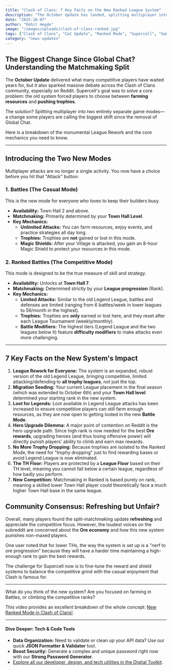 ```yaml
---
title: "Clash of Clans: 7 Key Facts on the New Ranked League System"
description: "The October Update has landed, splitting multiplayer into Battle and Ranked modes. This is a deep dive into the massive League Rework, the new modifiers, and the ongoing debate on the Clash of Clans subreddit."
date: "2025-10-07"
author: "Rohit Hegde"
image: "/images/uploads/clash-of-clans-ranked.jpg"
tags: ["Clash of Clans", "CoC Update", "Ranked Mode", "Supercell", "Gaming", "Reddit"]
category: "news-updates"
---
```


## The Biggest Change Since Global Chat? Understanding the Matchmaking Split

The **October Update** delivered what many competitive players have waited years for, but it also sparked massive debate across the Clash of Clans community, especially on Reddit. Supercell's goal was to solve a core problem: the old system forced players to choose between **farming resources** and **pushing trophies**.

The solution? Splitting multiplayer into two entirely separate game modes—a change some players are calling the biggest shift since the removal of Global Chat.

Here is a breakdown of the monumental League Rework and the core mechanics you need to know.

---

## Introducing the Two New Modes

Multiplayer attacks are no longer a single activity. You now have a choice before you hit that "Attack" button:

### **1. Battles (The Casual Mode)**

This is the new mode for everyone who loves to keep their builders busy.

* **Availability:** Town Hall 2 and above.
* **Matchmaking:** Primarily determined by your **Town Hall Level**.
* **Key Mechanics:**
    * **Unlimited Attacks:** You can farm resources, enjoy events, and practice strategies all day long.
    * **Trophies:** Trophies are **not** gained or lost in this mode.
    * **Magic Shields:** After your Village is attacked, you gain an 8-hour Magic Shield to protect your resources in this mode.

### **2. Ranked Battles (The Competitive Mode)**

This mode is designed to be the true measure of skill and strategy.

* **Availability:** Unlocks at **Town Hall 7**.
* **Matchmaking:** Determined strictly by your **League progression** (Rank).
* **Key Mechanics:**
    * **Limited Attacks:** Similar to the old Legend League, battles and defenses are limited (ranging from 6 battles/week in lower leagues to 56/month in the highest).
    * **Trophies:** Trophies are **only** earned or lost here, and they reset after each League Tournament (weekly/monthly).
    * **Battle Modifiers:** The highest tiers (Legend League and the two leagues below it) feature **difficulty modifiers** to make attacks even more challenging.

---

## 7 Key Facts on the New System's Impact

1.  **League Rework for Everyone:** The system is an expanded, robust version of the old Legend League, bringing competitive, limited attacking/defending to **all trophy leagues**, not just the top.
2.  **Migration Seeding:** Your current League placement in the final season (which was extended to October 6th) and your **Town Hall level** determined your starting rank in the new system.
3.  **Loot for Legends:** Loot available in Legend League attacks has been increased to ensure competitive players can still farm enough resources, as they are now open to getting looted in the new **Battle Mode**.
4.  **Hero Upgrade Dilemma:** A major point of contention on Reddit is the hero upgrade path. Since high rank is now needed for the best **Ore rewards**, upgrading heroes (and thus losing offensive power) will directly punish players' ability to climb and earn max rewards.
5.  **No More Trophy Dropping:** Because trophies are isolated to the Ranked Mode, the need for "trophy dropping" just to find rewarding bases or avoid Legend League is now eliminated.
6.  **The TH Floor:** Players are protected by a **League Floor** based on their TH level, meaning you cannot fall below a certain league, regardless of how badly you perform.
7.  **New Competition:** Matchmaking in Ranked is based purely on rank, meaning a skilled lower Town Hall player could theoretically face a much higher Town Hall base in the same league.

## Community Consensus: Refreshing but Unfair?

Overall, many players found the split-matchmaking update **refreshing** and appreciate the competitive focus. However, the loudest voices on the subreddit are concerned about the **Ore economy** and how this new system punishes non-maxed players.

One user noted that for lower THs, the way the system is set up is a "nerf to ore progression" because they will have a harder time maintaining a high-enough rank to gain the best rewards.

The challenge for Supercell now is to fine-tune the reward and shield systems to balance the competitive grind with the casual enjoyment that Clash is famous for.

---

What do you think of the new system? Are you focused on farming in Battles, or climbing the competitive ranks?

This video provides an excellent breakdown of the whole concept: [New Ranked Mode in Clash of Clans!](https://www.youtube.com/watch?v=QHnbUfaq1XQ).

***

#### Dive Deeper: Tech & Code Tools

* **Data Organization:** Need to validate or clean up your API data? Use our quick **JSON Formatter & Validator** tool.
* **Boost Security:** Generate a complex and unique password right now with our **Strong Password Generator**.
* [Explore all our developer, design, and tech utilities in the Digital Toolkit](https://www.rohithegde.in/tools/).